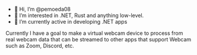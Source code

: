 - 👋 Hi, I’m @pemoeda08
- 👀 I’m interested in .NET, Rust and anything low-level.
- 🌱 I’m currently active in developing .NET apps

Currently I have a goal to make a virtual webcam device to process from real webcam data that can be streamed to other apps that support Webcam such as Zoom, Discord, etc.
